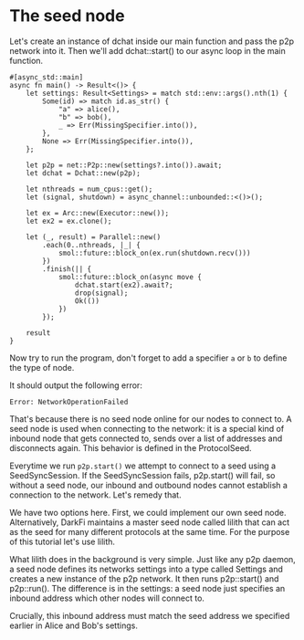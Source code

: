 # The seed node

Let's create an instance of dchat inside our main function and pass the
p2p network into it.  Then we'll add dchat::start() to our async loop
in the main function. 

```
#[async_std::main]
async fn main() -> Result<()> {
    let settings: Result<Settings> = match std::env::args().nth(1) {
        Some(id) => match id.as_str() {
            "a" => alice(),
            "b" => bob(),
            _ => Err(MissingSpecifier.into()),
        },
        None => Err(MissingSpecifier.into()),
    };

    let p2p = net::P2p::new(settings?.into()).await;
    let dchat = Dchat::new(p2p);

    let nthreads = num_cpus::get();
    let (signal, shutdown) = async_channel::unbounded::<()>();

    let ex = Arc::new(Executor::new());
    let ex2 = ex.clone();

    let (_, result) = Parallel::new()
        .each(0..nthreads, |_| {
            smol::future::block_on(ex.run(shutdown.recv()))
        })
        .finish(|| {
            smol::future::block_on(async move {
                dchat.start(ex2).await?;
                drop(signal);
                Ok(())
            })
        });

    result
}
```
Now try to run the program, don't forget to add a specifier `a` or `b`
to define the type of node.

It should output the following error: 

```
Error: NetworkOperationFailed
```

That's because there is no seed node online for our nodes to connect to. A
seed node is used when connecting to the network: it is a special kind
of inbound node that gets connected to, sends over a list of addresses
and disconnects again.  This behavior is defined in the ProtocolSeed.

Everytime we run `p2p.start()` we attempt to connect to a seed using a
SeedSyncSession.  If the SeedSyncSession fails, p2p.start() will fail,
so without a seed node, our inbound and outbound nodes cannot establish
a connection to the network. Let's remedy that.

We have two options here. First, we could implement our own seed node.
Alternatively, DarkFi maintains a master seed node called lilith that
can act as the seed for many different protocols at the same time. For
the purpose of this tutorial let's use lilith.

What lilith does in the background is very simple. Just like any p2p
daemon, a seed node defines its networks settings into a type called
Settings and creates a new instance of the p2p network. It then runs
p2p::start() and p2p::run(). The difference is in the settings: a seed
node just specifies an inbound address which other nodes will connect to.

Crucially, this inbound address must match the seed address we specified
earlier in Alice and Bob's settings.

